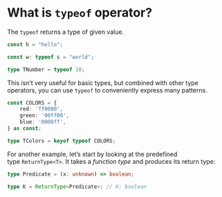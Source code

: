 # What is `typeof` operator?

The `typeof` returns a type of given value.
```ts
const h = "hello";

const w: typeof s = "world";

type TNumber = typeof 10;
```

This isn’t very useful for basic types, but combined with other type operators, you can use `typeof` to conveniently express many patterns.
```ts
const COLORS = {
	red: 'ff0000',
	green: '00ff00',
	blue: '0000ff',
} as const;

type TColors = keyof typeof COLORS;
```

For another example, let’s start by looking at the predefined type `ReturnType<T>`. It takes a _function type_ and produces its return type:
```ts
type Predicate = (x: unknown) => boolean;

type K = ReturnType<Predicate>; // K: boolean
```
